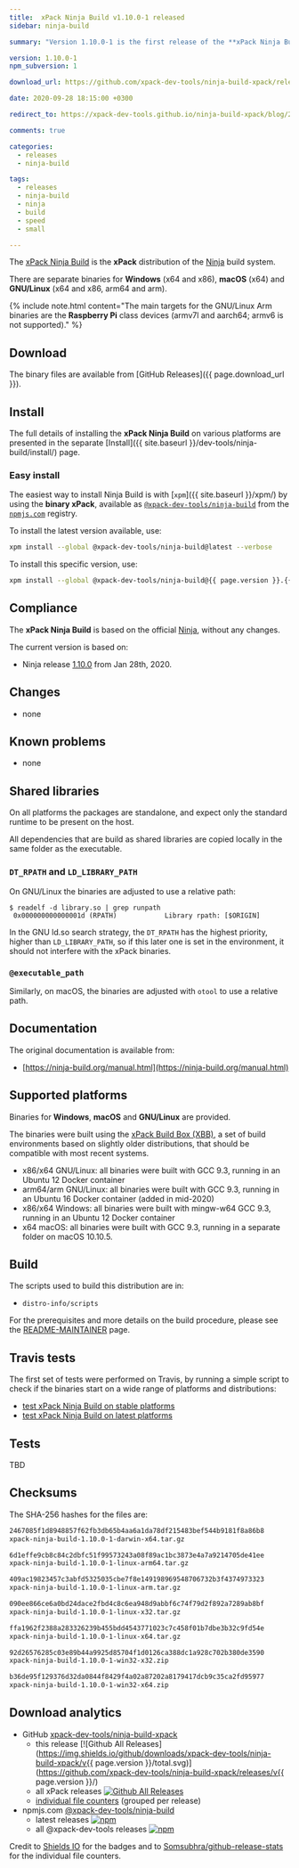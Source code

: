 ```yaml
---
title:  xPack Ninja Build v1.10.0-1 released
sidebar: ninja-build

summary: "Version 1.10.0-1 is the first release of the **xPack Ninja Build** package."

version: 1.10.0-1
npm_subversion: 1

download_url: https://github.com/xpack-dev-tools/ninja-build-xpack/releases/tag/v1.10.0-1/

date: 2020-09-28 18:15:00 +0300

redirect_to: https://xpack-dev-tools.github.io/ninja-build-xpack/blog/2020/09/28/ninja-build-v1-10-0-1-released/

comments: true

categories:
  - releases
  - ninja-build

tags:
  - releases
  - ninja-build
  - ninja
  - build
  - speed
  - small

---
```


The [xPack Ninja Build](https://xpack.github.io/dev-tools/ninja-build/)
is the **xPack** distribution of the
[Ninja](https://ninja-build.org) build system.

There are separate binaries for **Windows** (x64 and x86),
**macOS** (x64) and **GNU/Linux** (x64 and x86, arm64 and arm).

{% include note.html content="The main targets for the GNU/Linux Arm
binaries are the **Raspberry Pi** class devices (armv7l and aarch64;
armv6 is not supported)." %}

## Download

The binary files are available from [GitHub Releases]({{ page.download_url }}).

## Install

The full details of installing the **xPack Ninja Build** on various platforms
are presented in the separate [Install]({{ site.baseurl }}/dev-tools/ninja-build/install/) page.

### Easy install

The easiest way to install Ninja Build is with
[`xpm`]({{ site.baseurl }}/xpm/)
by using the **binary xPack**, available as
[`@xpack-dev-tools/ninja-build`](https://www.npmjs.com/package/@xpack-dev-tools/ninja-build)
from the [`npmjs.com`](https://www.npmjs.com) registry.

To install the latest version available, use:

```sh
xpm install --global @xpack-dev-tools/ninja-build@latest --verbose
```

To install this specific version, use:

```sh
xpm install --global @xpack-dev-tools/ninja-build@{{ page.version }}.{{ page.npm_subversion }}
```

## Compliance

The **xPack Ninja Build** is based on the official
[Ninja](https://ninja-build.org),
without any changes.

The current version is based on:

- Ninja release
[1.10.0](https://github.com/ninja-build/ninja/releases/tag/v1.10.0)
from Jan 28th, 2020.

## Changes

- none

## Known problems

- none

## Shared libraries

On all platforms the packages are standalone, and expect only the standard
runtime to be present on the host.

All dependencies that are build as shared libraries are copied locally in the
same folder as the executable.

### `DT_RPATH` and `LD_LIBRARY_PATH`

On GNU/Linux the binaries are adjusted to use a relative path:

```console
$ readelf -d library.so | grep runpath
 0x000000000000001d (RPATH)            Library rpath: [$ORIGIN]
```

In the GNU ld.so search strategy, the `DT_RPATH` has
the highest priority, higher than `LD_LIBRARY_PATH`, so if this later one
is set in the environment, it should not interfere with the xPack binaries.

### `@executable_path`

Similarly, on macOS, the binaries are adjusted with `otool` to use a
relative path.

## Documentation

The original documentation is available from:

- [https://ninja-build.org/manual.html](https://ninja-build.org/manual.html)

## Supported platforms

Binaries for **Windows**, **macOS** and **GNU/Linux** are provided.

The binaries were built using the
[xPack Build Box (XBB)](https://github.com/xpack/xpack-build-box), a set
of build environments based on slightly older distributions, that should be
compatible with most recent systems.

- x86/x64 GNU/Linux: all binaries were built with GCC 9.3, running in an
  Ubuntu 12 Docker container
- arm64/arm GNU/Linux: all binaries were built with GCC 9.3, running in an
  Ubuntu 16 Docker container (added in mid-2020)
- x86/x64 Windows: all binaries were built with mingw-w64 GCC 9.3, running in an
  Ubuntu 12 Docker container
- x64 macOS: all binaries were built with GCC 9.3, running in a separate
  folder on macOS 10.10.5.

## Build

The scripts used to build this distribution are in:

- `distro-info/scripts`

For the prerequisites and more details on the build procedure, please see the
[README-MAINTAINER](https://github.com/xpack-dev-tools/ninja-build-xpack/blob/xpack/README-MAINTAINER.md) page.

## Travis tests

The first set of tests were performed on Travis, by running
a simple script to check if the binaries start on a wide range of
platforms and distributions:

- [test xPack Ninja Build on stable platforms](https://travis-ci.org/github/xpack-dev-tools/ninja-build-xpack/builds/730967211)
- [test xPack Ninja Build on latest platforms](https://travis-ci.org/github/xpack-dev-tools/ninja-build-xpack/builds/730971631)

## Tests

TBD

## Checksums

The SHA-256 hashes for the files are:

```txt
2467085f1d8948857f62fb3db65b4aa6a1da78df215483bef544b9181f8a86b8
xpack-ninja-build-1.10.0-1-darwin-x64.tar.gz

6d1effe9cb8c84c2dbfc51f99573243a08f89ac1bc3873e4a7a9214705de41ee
xpack-ninja-build-1.10.0-1-linux-arm64.tar.gz

409ac19823457c3abfd5325035cbe7f8e149198969548706732b3f4374973323
xpack-ninja-build-1.10.0-1-linux-arm.tar.gz

090ee866ce6a0bd24dace2fbd4c8c6ea948d9abbf6c74f79d2f892a7289ab8bf
xpack-ninja-build-1.10.0-1-linux-x32.tar.gz

ffa1962f2388a283326239b455bdd4543771023c7c458f01b7dbe3b32c9fd54e
xpack-ninja-build-1.10.0-1-linux-x64.tar.gz

92d26576285c03e89b44a9925d85704f1d0126ca388dc1a928c702b380de3590
xpack-ninja-build-1.10.0-1-win32-x32.zip

b36de95f129376d32da0844f8429f4a02a87202a8179417dcb9c35ca2fd95977
xpack-ninja-build-1.10.0-1-win32-x64.zip
```

## Download analytics

- GitHub [xpack-dev-tools/ninja-build-xpack](https://github.com/xpack-dev-tools/ninja-build-xpack/)
  - this release [![Github All Releases](https://img.shields.io/github/downloads/xpack-dev-tools/ninja-build-xpack/v{{ page.version }}/total.svg)](https://github.com/xpack-dev-tools/ninja-build-xpack/releases/v{{ page.version }}/)
  - all xPack releases [![Github All Releases](https://img.shields.io/github/downloads/xpack-dev-tools/ninja-build-xpack/total.svg)](https://github.com/xpack-dev-tools/ninja-build-xpack/releases/)
  - [individual file counters](https://somsubhra.github.io/github-release-stats/?username=xpack-dev-tools&repository=ninja-build-xpack) (grouped per release)
- npmjs.com [@xpack-dev-tools/ninja-build](https://www.npmjs.com/package/@xpack-dev-tools/ninja-build)
  - latest releases [![npm](https://img.shields.io/npm/dw/@xpack-dev-tools/ninja-build.svg)](https://www.npmjs.com/package/@xpack-dev-tools/ninja-build/)
  - all @xpack-dev-tools releases [![npm](https://img.shields.io/npm/dt/@xpack-dev-tools/ninja-build.svg)](https://www.npmjs.com/package/@xpack-dev-tools/ninja-build/)

Credit to [Shields IO](https://shields.io) for the badges and to
[Somsubhra/github-release-stats](https://github.com/Somsubhra/github-release-stats)
for the individual file counters.
